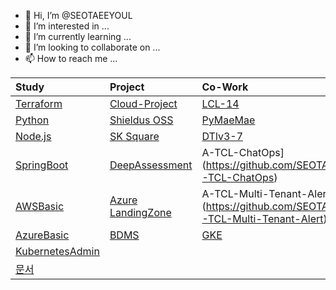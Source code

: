 - 👋 Hi, I’m @SEOTAEEYOUL
- 👀 I’m interested in ...
- 🌱 I’m currently learning ...
- 💞️ I’m looking to collaborate on ...
- 📫 How to reach me ...

<!---
SEOTAEEYOUL/SEOTAEEYOUL is a ✨ special ✨ repository because its `README.md` (this file) appears on your GitHub profile.
You can click the Preview link to take a look at your changes.
--->
| Study | Project | Co-Work |  
|:---|:---|:---|  
| [Terraform](https://github.com/SEOTAEEYOUL/terraform) | [Cloud-Project](https://github.com/SEOTAEEYOUL/Cloud-Project) | [LCL-14](https://github.com/SEOTAEEYOUL/LCL-14) |     
| [Python](https://github.com/SEOTAEEYOUL/python) | [Shieldus OSS](https://github.com/SEOTAEEYOUL/Project-S) | [PyMaeMae](https://github.com/JINYONG-LEE/PyMaeMae) |      
| [Node.js](https://github.com/SEOTAEEYOUL/nodejs)  | [SK Square](https://github.com/SEOTAEEYOUL/AzureLandingZone.SKSQ) | [DTlv3-7](https://github.com/SEOTAEEYOUL/DTv3-7) | 
| [SpringBoot](https://github.com/SEOTAEEYOUL/Springboot.git) | [DeepAssessment](https://github.com/SEOTAEEYOUL/DeepAssessment) | A-TCL-ChatOps](https://github.com/SEOTAEEYOUL/A-TCL-ChatOps) |   
| [AWSBasic](https://github.com/SEOTAEEYOUL/AWSBasic)  | [Azure LandingZone](https://github.com/SEOTAEEYOUL/AzureLandingZone) | A-TCL-Multi-Tenant-Alert](https://github.com/SEOTAEEYOUL/A-TCL-Multi-Tenant-Alert) |  
| [AzureBasic](https://github.com/SEOTAEEYOUL/AzureBasic) | [BDMS](https://github.com/SEOTAEEYOUL/bdms) | [GKE](https://github.com/SEOTAEEYOUL/GKE) |   
| [KubernetesAdmin](https://github.com/SEOTAEEYOUL/KubernetesAdmin) | | |  
| [문서](https://github.com/SEOTAEEYOUL/Doc) | | |  
